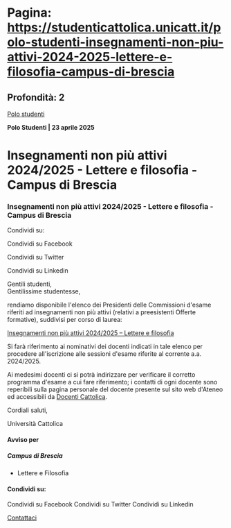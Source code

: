 # Pagina: https://studenticattolica.unicatt.it/polo-studenti-insegnamenti-non-piu-attivi-2024-2025-lettere-e-filosofia-campus-di-brescia

## Profondità: 2

[Polo studenti](avvisi-polo-studenti)


**Polo Studenti
| 23 aprile 2025**

# Insegnamenti non più attivi 2024/2025 - Lettere e filosofia - Campus di Brescia

### Insegnamenti non più attivi 2024/2025 - Lettere e filosofia - Campus di Brescia

Condividi su:

Condividi su Facebook

Condividi su Twitter

Condividi su Linkedin

Gentili studenti,  
Gentilissime studentesse,

rendiamo disponibile l'elenco dei Presidenti delle Commissioni d'esame riferiti ad insegnamenti non più attivi (relativi a preesistenti Offerte formative), suddivisi per corso di laurea:

[Insegnamenti non più attivi 2024/2025 – Lettere e filosofia](Insegnamenti%20non%20pi%c3%b9%20attivi%202024-2025_Lettere%20e%20filosofia.pdf)

Si farà riferimento ai nominativi dei docenti indicati in tale elenco per procedere all'iscrizione alle sessioni d'esame riferite al corrente a.a. 2024/2025.

Ai medesimi docenti ci si potrà indirizzare per verificare il corretto programma d'esame a cui fare riferimento; i contatti di ogni docente sono reperibili sulla pagina personale del docente presente sul sito web d'Ateneo ed accessibili da [Docenti Cattolica](https://docenti.unicatt.it/ppd2/it/home).

Cordiali saluti,

Università Cattolica

#### Avviso per

##### Campus di Brescia

* Lettere e Filosofia

#### Condividi su:

Condividi su Facebook
Condividi su Twitter
Condividi su Linkedin

[Contattaci](home-contatti "Contattaci")